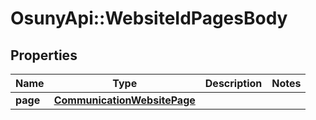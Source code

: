 # OsunyApi::WebsiteIdPagesBody

## Properties
Name | Type | Description | Notes
------------ | ------------- | ------------- | -------------
**page** | [**CommunicationWebsitePage**](CommunicationWebsitePage.md) |  | 

